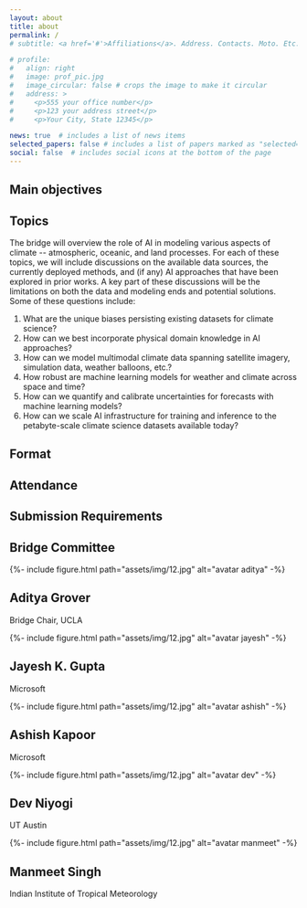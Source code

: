 ```yaml
---
layout: about
title: about
permalink: /
# subtitle: <a href='#'>Affiliations</a>. Address. Contacts. Moto. Etc.

# profile:
#   align: right
#   image: prof_pic.jpg
#   image_circular: false # crops the image to make it circular
#   address: >
#     <p>555 your office number</p>
#     <p>123 your address street</p>
#     <p>Your City, State 12345</p>

news: true  # includes a list of news items
selected_papers: false # includes a list of papers marked as "selected={true}"
social: false  # includes social icons at the bottom of the page
---
```


<!-- Write your biography here. Tell the world about yourself. Link to your favorite [subreddit](http://reddit.com). You can put a picture in, too. The code is already in, just name your picture `prof_pic.jpg` and put it in the `img/` folder.

Put your address / P.O. box / other info right below your picture. You can also disable any these elements by editing `profile` property of the YAML header of your `_pages/about.md`. Edit `_bibliography/papers.bib` and Jekyll will render your [publications page](/al-folio/publications/) automatically.

Link to your social media connections, too. This theme is set up to use [Font Awesome icons](http://fortawesome.github.io/Font-Awesome/) and [Academicons](https://jpswalsh.github.io/academicons/), like the ones below. Add your Facebook, Twitter, LinkedIn, Google Scholar, or just disable all of them. -->

## Main objectives

## Topics

The bridge will overview the role of AI in modeling various aspects of climate -- atmospheric, oceanic, and land processes. For each of these topics, we will include discussions on the available data sources, the currently deployed methods, and (if any) AI approaches that have been explored in prior works. A key part of these discussions will be the limitations on both the data and modeling ends and potential solutions. Some of these questions include:

1. What are the unique biases persisting existing datasets for climate science?
2. How can we best incorporate physical domain knowledge in AI approaches?
3. How can we model multimodal climate data spanning satellite imagery, simulation data, weather balloons, etc.?
4. How robust are machine learning models for weather and climate across space and time?
5. How can we quantify and calibrate uncertainties for forecasts with machine learning models?
6. How can we scale AI infrastructure for training and inference to the petabyte-scale climate science datasets available today?


## Format

## Attendance

## Submission Requirements

## Bridge Committee

<!-- {% if page.horizontal -%}
<div class="container">
  <div class="row row-cols-2">
  {%- for project in sorted_projects -%}
    {% include projects_horizontal.html %}
  {%- endfor %}
  </div>
</div>
{%- else -%}
<div class="grid">
  {%- for project in sorted_projects -%}
    {% include projects.html %}
  {%- endfor %}
</div>
{%- endif -%} -->
<div class="grid">
  <div class="grid-sizer"></div>
  <div class="grid-item">
    <div class="card hoverable">
    <div class="card-img col-md-6">
      {%- include figure.html
            path="assets/img/12.jpg"
            alt="avatar aditya" -%}
      </div>
      <div class="col-md-6">
        <div class="card-body">
          <h2 class="card-title">Aditya Grover</h2>
          <p class="card-text">Bridge Chair, UCLA</p>
        </div>
      </div>
    </div>
  </div>
  <div class="grid-sizer"></div>
  <div class="grid-item">
    <div class="card hoverable">
      {%- include figure.html
            path="assets/img/12.jpg"
            alt="avatar jayesh" -%}
      <div class="card-body">
        <h2 class="card-title">Jayesh K. Gupta</h2>
        <p class="card-text">Microsoft</p>
      </div>
    </div>
  </div>
  <div class="grid-sizer"></div>
  <div class="grid-item">
    <div class="card hoverable">
      {%- include figure.html
            path="assets/img/12.jpg"
            alt="avatar ashish" -%}
      <div class="card-body">
        <h2 class="card-title">Ashish Kapoor</h2>
        <p class="card-text">Microsoft</p>
      </div>
    </div>
  </div>
  <div class="grid-sizer"></div>
  <div class="grid-item">
    <div class="card hoverable">
      {%- include figure.html
            path="assets/img/12.jpg"
            alt="avatar dev" -%}
      <div class="card-body">
          <h2 class="card-title">Dev Niyogi</h2>
          <p class="card-text">UT Austin</p>
      </div>
    </div>
  </div> 
  <div class="grid-sizer"></div>
  <div class="grid-item">
    <div class="card hoverable">
      {%- include figure.html
            path="assets/img/12.jpg"
            alt="avatar manmeet" -%}
      <div class="card-body">
        <h2 class="card-title">Manmeet Singh</h2>
        <p class="card-text">Indian Institute of Tropical Meteorology</p>
      </div>
    </div>
  </div>          
</div>